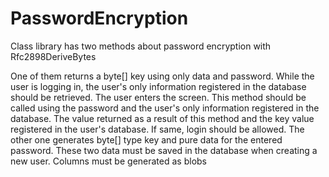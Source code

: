 # PasswordEncryption

Class library has two methods about password encryption with Rfc2898DeriveBytes

One of them returns a byte[] key using only data and password. While the user is logging in, the user's only information registered in the database should be retrieved. The user enters the screen. This method should be called using the password and the user's only information registered in the database. The value returned as a result of this method and the key value registered in the user's database. If same, login should be allowed.
The other one generates byte[] type key and pure data for the entered password. These two data must be saved in the database when creating a new user. Columns must be generated as blobs
        
